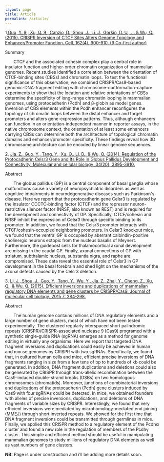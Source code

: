 ```yaml
---
layout: page
title: Article
permalink: /article/
---
```


1,[Guo, Y. 9 , Xu, Q. 9 , Canzio, D., Shou, J., Li, J., Gorkin, D. U., ... & Wu, Q. (2015). CRISPR Inversion of CTCF Sites Alters Genome Topology and Enhancer/Promoter Function. Cell, 162(4), 900-910. (9 Co-first author)](http://www.sciencedirect.com/science/article/pii/S0092867415009150)

Summary   

&#160; &#160; &#160; &#160;CTCF and the associated cohesin complex play a central role in insulator function and higher-order chromatin organization of mammalian genomes. Recent studies identified a correlation between the orientation of CTCF-binding sites (CBSs) and chromatin loops. To test the functional significance of this observation, we combined CRISPR/Cas9-based genomic-DNA-fragment editing with chromosome-conformation-capture experiments to show that the location and relative orientations of CBSs determine the specificity of long-range chromatin looping in mammalian genomes, using protocadherin (Pcdh) and β-globin as model genes. Inversion of CBS elements within the Pcdh enhancer reconfigures the topology of chromatin loops between the distal enhancer and target promoters and alters gene-expression patterns. Thus, although enhancers can function in an orientation-independent manner in reporter assays, in the native chromosome context, the orientation of at least some enhancers carrying CBSs can determine both the architecture of topological chromatin domains and enhancer/promoter specificity. These findings reveal how 3D chromosome architecture can be encoded by linear genome sequences.



2, [Jia, Z., Guo, Y., Tang, Y., Xu, Q., Li, B., & Wu, Q. (2014). Regulation of the Protocadherin Celsr3 Gene and Its Role in Globus Pallidus Development and Connectivity. Molecular and cellular biology, 34(20), 3895-3910.](http://mcb.asm.org/content/34/20/3895.short)

Abstract

&#160; &#160; &#160; &#160;The globus pallidus (GP) is a central component of basal ganglia whose malfunctions cause a variety of neuropsychiatric disorders as well as cognitive impairments in neurodegenerative diseases such as Parkinson's disease. Here we report that the protocadherin gene Celsr3 is regulated by the insulator CCCTC-binding factor (CTCF) and the repressor neuron-restrictive silencer factor (NRSF, also known as REST) and is required for the development and connectivity of GP. Specifically, CTCF/cohesin and NRSF inhibit the expression of Celsr3 through specific binding to its promoter. In addition, we found that the Celsr3 promoter interacts with CTCF/cohesin-occupied neighboring promoters. In Celsr3 knockout mice, we found that the ventral GP is occupied by aberrant calbindin-positive cholinergic neurons ectopic from the nucleus basalis of Meynert. Furthermore, the guidepost cells for thalamocortical axonal development are missing in the caudal GP. Finally, axonal connections of GP with striatum, subthalamic nucleus, substantia nigra, and raphe are compromised. These data reveal the essential role of Celsr3 in GP development in the basal forebrain and shed light on the mechanisms of the axonal defects caused by the Celsr3 deletion.



3, [Li, J., Shou, J., Guo, Y., Tang, Y., Wu, Y., Jia, Z., Zhai, Y., Cheng, Z., Xu, Q., & Wu, Q. (2015). Efficient inversions and duplications of mammalian regulatory DNA elements and gene clusters by CRISPR/Cas9. Journal of molecular cell biology, 2015 7: 284-298.](http://jmcb.oxfordjournals.org/content/7/4/284)

Abstract

&#160; &#160; &#160; &#160;The human genome contains millions of DNA regulatory elements and a large number of gene clusters, most of which have not been tested experimentally. The clustered regularly interspaced short palindromic repeats (CRISPR)/CRISPR-associated nuclease 9 (Cas9) programed with a synthetic single-guide RNA (sgRNA) emerges as a method for genome editing in virtually any organisms. Here we report that targeted DNA fragment inversions and duplications could easily be achieved in human and mouse genomes by CRISPR with two sgRNAs. Specifically, we found that, in cultured human cells and mice, efficient precise inversions of DNA fragments ranging in size from a few tens of bp to hundreds of kb could be generated. In addition, DNA fragment duplications and deletions could also be generated by CRISPR through trans-allelic recombination between the Cas9-induced double-strand breaks (DSBs) on two homologous chromosomes (chromatids). Moreover, junctions of combinatorial inversions and duplications of the protocadherin (Pcdh) gene clusters induced by Cas9 with four sgRNAs could be detected. In mice, we obtained founders with alleles of precise inversions, duplications, and deletions of DNA fragments of variable sizes by CRISPR. Interestingly, we found that very efficient inversions were mediated by microhomology-mediated end joining (MMEJ) through short inverted repeats. We showed for the first time that DNA fragment inversions could be transmitted through germlines in mice. Finally, we applied this CRISPR method to a regulatory element of the Pcdhα cluster and found a new role in the regulation of members of the Pcdhγ cluster. This simple and efficient method should be useful in manipulating mammalian genomes to study millions of regulatory DNA elements as well as vast numbers of gene clusters.

<strong>NB:</strong> Page is under construction and i'll be adding more details soon.
